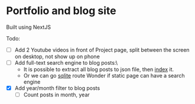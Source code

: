 # Portfolio and blog site
Built using NextJS

Todo:
- [ ] Add 2 Youtube videos in front of Project page, split between the screen on desktop,
not show up on phone 
- [ ] Add full-text search engine to blog posts:\
  - It is possible to extract all blog posts to json file, then [index](lunrjs.com) it.
  - Or we can go [sqlite](https://sql.js.org/#/) route
Wonder if static page can have a search engine
- [x] Add year/month filter to blog posts
  - [ ] Count posts in month, year
